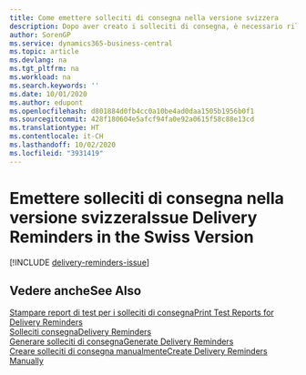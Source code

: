 ```yaml
---
title: Come emettere solleciti di consegna nella versione svizzera
description: Dopo aver creato i solleciti di consegna, è necessario rilasciarli e stamparli in modo da poter inviare i solleciti ai fornitori. È possibile stampare un report di test prima di rilasciare i solleciti di consegna.
author: SorenGP
ms.service: dynamics365-business-central
ms.topic: article
ms.devlang: na
ms.tgt_pltfrm: na
ms.workload: na
ms.search.keywords: ''
ms.date: 10/01/2020
ms.author: edupont
ms.openlocfilehash: d801884d0fb4cc0a10be4ad0daa1505b1956b0f1
ms.sourcegitcommit: 428f180604e5afcf94fa0e92a0615f58c88e13cd
ms.translationtype: HT
ms.contentlocale: it-CH
ms.lasthandoff: 10/02/2020
ms.locfileid: "3931419"
---
```

# <a name="issue-delivery-reminders-in-the-swiss-version"></a><span data-ttu-id="e27bc-104">Emettere solleciti di consegna nella versione svizzera</span><span class="sxs-lookup"><span data-stu-id="e27bc-104">Issue Delivery Reminders in the Swiss Version</span></span>

[!INCLUDE [delivery-reminders-issue](../includes/ATCHDE/delivery-reminders-issue.md)]

## <a name="see-also"></a><span data-ttu-id="e27bc-105">Vedere anche</span><span class="sxs-lookup"><span data-stu-id="e27bc-105">See Also</span></span>

[<span data-ttu-id="e27bc-106">Stampare report di test per i solleciti di consegna</span><span class="sxs-lookup"><span data-stu-id="e27bc-106">Print Test Reports for Delivery Reminders</span></span>](how-to-print-test-reports-for-delivery-reminders.md)  
[<span data-ttu-id="e27bc-107">Solleciti consegna</span><span class="sxs-lookup"><span data-stu-id="e27bc-107">Delivery Reminders</span></span>](delivery-reminders.md)  
[<span data-ttu-id="e27bc-108">Generare solleciti di consegna</span><span class="sxs-lookup"><span data-stu-id="e27bc-108">Generate Delivery Reminders</span></span>](how-to-generate-delivery-reminders.md)  
[<span data-ttu-id="e27bc-109">Creare solleciti di consegna manualmente</span><span class="sxs-lookup"><span data-stu-id="e27bc-109">Create Delivery Reminders Manually</span></span>](how-to-create-delivery-reminders-manually.md)  
